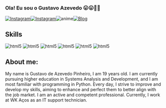 

### Ola! Eu sou o Gustavo Azevedo 😛😛🚀🚀

[![Instagram](https://img.shields.io/badge/Instagram-E4405F?style=for-the-badge&logo=instagram&logoColor=white)](https://www.instagram.com/azevedo_gz/)[![Instagram](https://img.shields.io/badge/LinkedIn-0077B5?style=for-the-badge&logo=linkedin&logoColor=white)](https://www.linkedin.com/in/gustavo-de-azevedo-pinheiro-8255a4201/)![anime](https://img.shields.io/badge/Crunchyroll-F47521?style=for-the-badge&logo=crunchyroll&logoColor=white)[![Blog](https://img.shields.io/website-up-down-green-red/http/monip.org.svg)]()

## Skills 
<div style='display: inline_block '> 
    <img aligh='center' alt="html5" src='https://img.shields.io/badge/Python-14354C?style=for-the-badge&logo=python&logoColor=white'>
    <img aligh='center' alt="html5" src='https://img.shields.io/badge/HTML-239120?style=for-the-badge&logo=html5&logoColor=white'>
    <img aligh='center' alt="html5" src='https://img.shields.io/badge/CSS3-1572B6?style=for-the-badge&logo=css3&logoColor=white'>
    <img aligh='center' alt="html5" src='https://img.shields.io/badge/MySQL-00000F?style=for-the-badge&logo=mysql&logoColor=white'>
    <img aligh='center' alt="html5" src='https://img.shields.io/badge/PostgreSQL-316192?style=for-the-badge&logo=postgresql&logoColor=white'>
    <img aligh='center' alt="html5" src='https://img.shields.io/badge/PHP-777BB4?style=for-the-badge&logo=php&logoColor=white'>
</div>

## About me:

My name is Gustavo de Azevedo Pinheiro, I am 19 years old. I am currently pursuing higher education in Systems Analysis and Development, and I am most familiar with programming in Python. Every day, I strive to improve and develop my skills, aiming to enhance and perfect them to better align with the job market. I am an active and competent professional. Currently, I work at WK Aços as an IT support technician.





